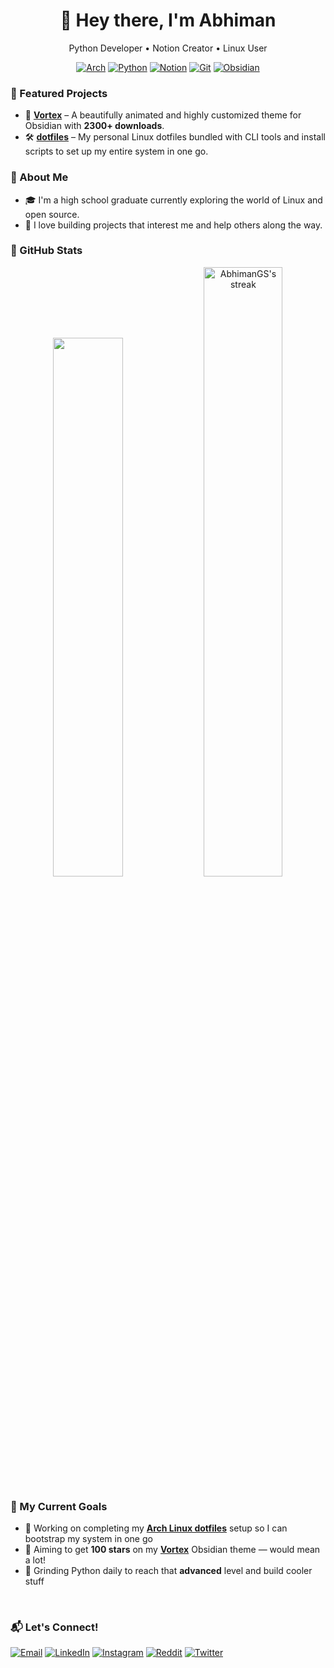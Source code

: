 <!-- Header -->
<h1 align="center">👋 Hey there, I'm Abhiman</h1>
<p align="center">Python Developer • Notion Creator • Linux User</p>

<!-- Skills / Tools -->
<div align="center">

[![Arch](https://img.shields.io/badge/Arch_Linux-1793D1?style=for-the-badge&logo=arch-linux&logoColor=white)](https://archlinux.org)
[![Python](https://img.shields.io/badge/Python-3776AB?style=for-the-badge&logo=python&logoColor=FFD43B)](https://www.python.org)
[![Notion](https://img.shields.io/badge/Notion-000000?style=for-the-badge&logo=notion&logoColor=white)](https://www.notion.so/@abhimangs)
[![Git](https://img.shields.io/badge/Git-F05032?style=for-the-badge&logo=git&logoColor=white)](https://git-scm.com/)
[![Obsidian](https://img.shields.io/badge/Obsidian-483699?style=for-the-badge&logo=obsidian&logoColor=white)](https://obsidian.md)

</div>

<!-- Projects -->
### 🧰 Featured Projects
- 🎨 [**Vortex**](https://github.com/abhimangs/obsidian-vortex) – A beautifully animated and highly customized theme for Obsidian with **2300+ downloads**.
- 🛠️ [**dotfiles**](https://github.com/abhimangs/dotfiles) – My personal Linux dotfiles bundled with CLI tools and install scripts to set up my entire system in one go.

<!-- About Section -->
### 🧠 About Me
- 🎓 I'm a high school graduate currently exploring the world of Linux and open source.
- 🚀 I love building projects that interest me and help others along the way.

<!-- GitHub Stats -->
### 🍁 GitHub Stats
<p align="center">
  <img width="47%" src="https://github-readme-stats.vercel.app/api?username=abhimangs&show_icons=true&theme=dark&hide_border=true&count_private=true&include_all_commits=true" />
  <img width="50%" alt="AbhimanGS's streak" src="https://github-readme-streak-stats-eight.vercel.app/?user=abhimangs&theme=monokai-metallian&hide_border=true&short_numbers=true" />
</p>

<!-- GitHub Stats -->
### 🎯 My Current Goals

- 🔧 Working on completing my **[Arch Linux dotfiles](https://github.com/abhimangs/dotfiles)** setup so I can bootstrap my system in one go  
- 🌟 Aiming to get **100 stars** on my **[Vortex](https://github.com/abhimangs/obsidian-vortex)** Obsidian theme — would mean a lot!  
- 🐍 Grinding Python daily to reach that **advanced** level and build cooler stuff

<br>

<!-- Contact -->
### 📬 Let's Connect!

[![Email](https://img.shields.io/badge/Email-1E1E1E?style=for-the-badge&logo=thunderbird&logoColor=0A84FF)](mailto:theabhimangs@gmail.com)
[![LinkedIn](https://img.shields.io/badge/LinkedIn-1E1E1E?style=for-the-badge&logo=briefcase&logoColor=0A66C2)](https://www.linkedin.com/in/abhimangs)
[![Instagram](https://img.shields.io/badge/Instagram-1E1E1E?style=for-the-badge&logo=instagram&logoColor=E4405F)](https://www.instagram.com/theabhimangs)
[![Reddit](https://img.shields.io/badge/Reddit-1E1E1E?style=for-the-badge&logo=reddit&logoColor=FF4500)](https://www.reddit.com/user/abhimangs)
[![Twitter](https://img.shields.io/badge/Twitter-1E1E1E?style=for-the-badge&logo=x&logoColor=white)](https://twitter.com/abhimangs)
